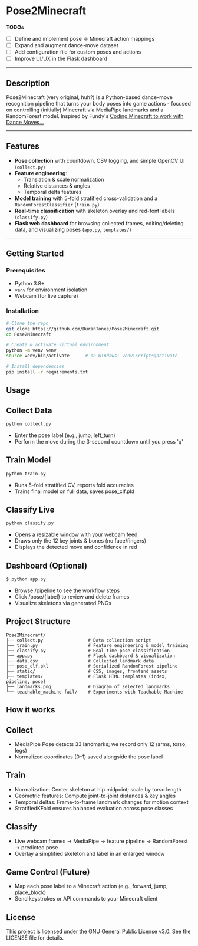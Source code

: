 # Pose2Minecraft

**TODOs**  
- [ ] Define and implement pose → Minecraft action mappings  
- [ ] Expand and augment dance-move dataset  
- [ ] Add configuration file for custom poses and actions  
- [ ] Improve UI/UX in the Flask dashboard   

---

## Description

Pose2Minecraft (very original, huh?) is a Python-based dance-move recognition pipeline that turns your body poses into game actions - focused on controlling (initially) Minecraft via MediaPipe landmarks and a RandomForest model. Inspired by Fundy's [Coding Minecraft to work with Dance Moves...](https://www.youtube.com/watch?v=z2sGFFXuu38)

---

## Features

- **Pose collection** with countdown, CSV logging, and simple OpenCV UI (`collect.py`)  
- **Feature engineering**:  
  - Translation & scale normalization  
  - Relative distances & angles  
  - Temporal delta features  
- **Model training** with 5-fold stratified cross-validation and a `RandomForestClassifier` (`train.py`)  
- **Real-time classification** with skeleton overlay and red-font labels (`classify.py`)  
- **Flask web dashboard** for browsing collected frames, editing/deleting data, and visualizing poses (`app.py`, `templates/`)  

---

## Getting Started

### Prerequisites

- Python 3.8+  
- `venv` for environment isolation  
- Webcam (for live capture)  

### Installation

```bash
# Clone the repo
git clone https://github.com/DuranTonee/Pose2Minecraft.git
cd Pose2Minecraft

# Create & activate virtual environment
python -m venv venv
source venv/bin/activate      # on Windows: venv\Scripts\activate

# Install dependencies
pip install -r requirements.txt
```

## Usage
Collect Data
-------------
```bash
python collect.py
```

- Enter the pose label (e.g., jump, left_turn)
- Perform the move during the 3-second countdown until you press 'q'


Train Model
------------
```bash
python train.py
```

- Runs 5-fold stratified CV, reports fold accuracies
- Trains final model on full data, saves pose_clf.pkl


Classify Live
--------------
```bash
python classify.py
```
- Opens a resizable window with your webcam feed
- Draws only the 12 key joints & bones (no face/fingers)
- Displays the detected move and confidence in red


Dashboard (Optional)
---------------------
```bash
$ python app.py
```

- Browse /pipeline to see the workflow steps
- Click /pose/{label} to review and delete frames
- Visualize skeletons via generated PNGs

## Project Structure
```
Pose2Minecraft/
├── collect.py                 # Data collection script
├── train.py                   # Feature engineering & model training
├── classify.py                # Real-time pose classification
├── app.py                     # Flask dashboard & visualization
├── data.csv                   # Collected landmark data
├── pose_clf.pkl               # Serialized RandomForest pipeline
├── static/                    # CSS, images, frontend assets
├── templates/                 # Flask HTML templates (index, pipeline, pose)
├── landmarks.png              # Diagram of selected landmarks
└── teachable_machine-fail/    # Experiments with Teachable Machine
```

## How it works
Collect
--------
- MediaPipe Pose detects 33 landmarks; we record only 12 (arms, torso, legs)
- Normalized coordinates (0–1) saved alongside the pose label

Train
------
- Normalization: Center skeleton at hip midpoint; scale by torso length
- Geometric features: Compute joint-to-joint distances & key angles
- Temporal deltas: Frame-to-frame landmark changes for motion context
- StratifiedKFold ensures balanced evaluation across pose classes

Classify
---------
- Live webcam frames → MediaPipe → feature pipeline → RandomForest → predicted pose
- Overlay a simplified skeleton and label in an enlarged window

Game Control (Future)
----------------------
- Map each pose label to a Minecraft action (e.g., forward, jump, place_block)
- Send keystrokes or API commands to your Minecraft client

## License

This project is licensed under the GNU General Public License v3.0.
See the LICENSE file for details.